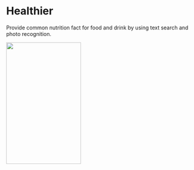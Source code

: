 # Healthier
Provide common nutrition fact for food and drink by using text search and photo recognition.


<img src="https://i.imgur.com/bLzX1w1.png" width="200" height="325">
